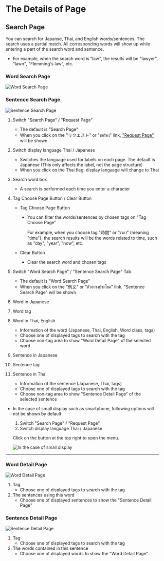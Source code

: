 # The Details of Page
## Search Page
You can search for Japanse, Thai, and English words/sentences.
The search uses a partial match. All corresponding words will show up while entering a part of the search word and sentence.

- For example, when the search word is "law", the results will be "lawyer", "lawn", "Flemming's law", etc.

### Word Search Page
![Word Search Page](https://docs.google.com/drawings/d/e/2PACX-1vQydF_MCgQ78htf5T37wAEiFy2SbCFMUPhOO8MVbGP6KT5wKIszzVkKa1ZHBmTs2BzQsQO2WrbxJBhw/pub?w=1582&h=690)

### Sentence Search Page
![Sentence Search Page](https://docs.google.com/drawings/d/e/2PACX-1vRj6dX48JBRD-FbXnAst7gewJs2pIYVfDq5A44L6J3tShoKFI4wIPaUgSKgbpoxunPD7LJaHsi9r0qU/pub?w=1582&h=690)


1. Switch "Search Page" / "Request Page"
   - The default is "Search Page"
   - When you click on the "リクエスト" or "ขอร้อง" link, ["Request Page"](./howtouse_request.md) will be shown
2. Switch display language Thai / Japanese
   - Switches the language used for labels on each page. The default is Japanese
     (This only affects the label, not the page structure)
   - When you click on the Thai flag, display language will change to Thai

3. Search word box
   - A search is performed each time you enter a character

4. Tag Choose Page Button / Clear Button
   - Tag Choose Page Button
     - You can filter the words/sentences by chosen tags on "Tag Choose Page"
      
       For example, when you choose tag "時間" or "เวลา" (meaning "time"), the search results will be the words related to time, such as "day", "year", "now", etc.

   - Clear Button
     - Clear the search word and chosen tags

5. Switch "Word Search Page" / "Sentence Search Page" Tab
   - The default is "Word Search Page"
   - When you click on the "例文" or "ตัวอย่างประโยค" link, "Sentence Search Page" will be shown

6. Word in Japanese
7. Word tag
8. Word in Thai, English
   - Information of the word (Japanese, Thai, English, Word class, tags)
   - Choose one of displayed tags to search with the tag
   - Choose non-tag area to show "Word Detail Page" of the selected word

9. Sentence in Japanese
10. Sentence tag
11. Sentence in Thai
    - Information of the sentence (Japanese, Thai, tags)
    - Choose one of displayed tags to search with the tag
    - Choose non-tag area to show "Sentence Detail Page" of the selected sentence



* In the case of small display such as smartphone, following options will not be shown by default
  1. Switch "Search Page" / "Request Page"
  2. Switch display language Thai / Japanese

  Click on the button at the top right to open the menu.

  ![In the case of small display](https://docs.google.com/drawings/d/e/2PACX-1vTLIQYxWN24bdBahvhQ16ZkPupmZCkAsugwV2A5apFN8-fpGgi4j2-UYhOQO4-N-pm-bDN3LWxfpHJr/pub?w=1640&h=736)

---

### Word Detail Page
![Word Detail Page](https://docs.google.com/drawings/d/e/2PACX-1vQxK-b3n0Gbdo5e7uIXLGmCN3dkuD_80JCxCL0JuZUrPl0M0ciZ37YHmgWMyz0mDaM-g3g96VG_ZFTX/pub?w=1582&h=690)

1. Tag
   - Choose one of displayed tags to search with the tag 
2. The sentences using this word
   - Choose one of displayed sentences to show the "Sentence Detail Page"


### Sentence Detail Page
![Sentence Detail Page](https://docs.google.com/drawings/d/e/2PACX-1vTA7CrzOykfQzC9DvwLDZDPGp2U_HLB0hvGOxKxNZB-E6FLkO_G4tA1Jem0E9mL4KasamtWB0b88r8_/pub?w=1582&h=690)

1. Tag
   - Choose one of displayed tags to search with the tag
2. The words contained in this sentence
   - Choose one of displayed words to show the "Word Detail Page"
